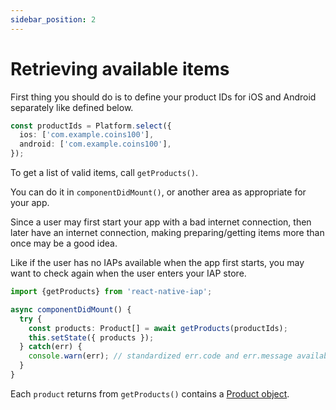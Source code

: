 ```yaml
---
sidebar_position: 2
---
```


# Retrieving available items

First thing you should do is to define your product IDs for iOS and Android separately like defined below.

```ts
const productIds = Platform.select({
  ios: ['com.example.coins100'],
  android: ['com.example.coins100'],
});
```

To get a list of valid items, call `getProducts()`.

You can do it in `componentDidMount()`, or another area as appropriate for your app.

Since a user may first start your app with a bad internet connection, then later have an internet connection, making preparing/getting items more than once may be a good idea.

Like if the user has no IAPs available when the app first starts, you may want to check again when the user enters your IAP store.

```ts
import {getProducts} from 'react-native-iap';

async componentDidMount() {
  try {
    const products: Product[] = await getProducts(productIds);
    this.setState({ products });
  } catch(err) {
    console.warn(err); // standardized err.code and err.message available
  }
}
```

Each `product` returns from `getProducts()` contains a [Product object](../api_reference/product).
